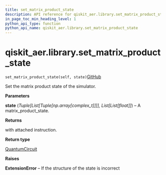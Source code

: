 ```yaml
---
title: set_matrix_product_state
description: API reference for qiskit_aer.library.set_matrix_product_state
in_page_toc_min_heading_level: 1
python_api_type: function
python_api_name: qiskit_aer.library.set_matrix_product_state
---
```


# qiskit\_aer.library.set\_matrix\_product\_state

<span id="qiskit_aer.library.set_matrix_product_state" />

`set_matrix_product_state(self, state)`[GitHub](https://github.com/qiskit/qiskit/tree/stable/0.41/qiskit_aer/library/set_instructions/set_matrix_product_state.py "view source code")

Set the matrix product state of the simulator.

**Parameters**

**state** (*Tuple\[List\[Tuple\[np.array\[complex\_t]]]], List\[List\[float]]*) – A matrix\_product\_state.

**Returns**

with attached instruction.

**Return type**

[QuantumCircuit](qiskit.circuit.QuantumCircuit "qiskit.circuit.QuantumCircuit")

**Raises**

**ExtensionError** – If the structure of the state is incorrect

